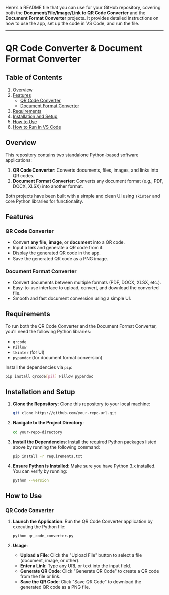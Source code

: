 Here’s a README file that you can use for your GitHub repository, covering both the **Document/File/Image/Link to QR Code Converter** and the **Document Format Converter** projects. It provides detailed instructions on how to use the app, set up the code in VS Code, and run the file.

---

# QR Code Converter & Document Format Converter

## Table of Contents
1. [Overview](#overview)
2. [Features](#features)
   - [QR Code Converter](#qr-code-converter)
   - [Document Format Converter](#document-format-converter)
3. [Requirements](#requirements)
4. [Installation and Setup](#installation-and-setup)
5. [How to Use](#how-to-use)
6. [How to Run in VS Code](#how-to-run-in-vs-code)

## Overview
This repository contains two standalone Python-based software applications:
1. **QR Code Converter**: Converts documents, files, images, and links into QR codes.
2. **Document Format Converter**: Converts any document format (e.g., PDF, DOCX, XLSX) into another format.

Both projects have been built with a simple and clean UI using `Tkinter` and core Python libraries for functionality.

## Features

### QR Code Converter
- Convert **any file**, **image**, or **document** into a QR code.
- Input a **link** and generate a QR code from it.
- Display the generated QR code in the app.
- Save the generated QR code as a PNG image.

### Document Format Converter
- Convert documents between multiple formats (PDF, DOCX, XLSX, etc.).
- Easy-to-use interface to upload, convert, and download the converted file.
- Smooth and fast document conversion using a simple UI.

## Requirements
To run both the QR Code Converter and the Document Format Converter, you'll need the following Python libraries:
- `qrcode`
- `Pillow`
- `tkinter` (for UI)
- `pypandoc` (for document format conversion)

Install the dependencies via `pip`:
```bash
pip install qrcode[pil] Pillow pypandoc
```

## Installation and Setup

1. **Clone the Repository**:
   Clone this repository to your local machine:
   ```bash
   git clone https://github.com/your-repo-url.git
   ```
   
2. **Navigate to the Project Directory**:
   ```bash
   cd your-repo-directory
   ```

3. **Install the Dependencies**:
   Install the required Python packages listed above by running the following command:
   ```bash
   pip install -r requirements.txt
   ```

4. **Ensure Python is Installed**:
   Make sure you have Python 3.x installed. You can verify by running:
   ```bash
   python --version
   ```

## How to Use

### QR Code Converter

1. **Launch the Application**:
   Run the QR Code Converter application by executing the Python file:
   ```bash
   python qr_code_converter.py
   ```

2. **Usage**:
   - **Upload a File**: Click the "Upload File" button to select a file (document, image, or other).
   - **Enter a Link**: Type any URL or text into the input field.
   - **Generate QR Code**: Click "Generate QR Code" to create a QR code from the file or link.
   - **Save the QR Code**: Click "Save QR Code" to download the generated QR code as a PNG file.

